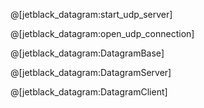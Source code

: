 @[jetblack_datagram:start_udp_server]

@[jetblack_datagram:open_udp_connection]

@[jetblack_datagram:DatagramBase]

@[jetblack_datagram:DatagramServer]

@[jetblack_datagram:DatagramClient]
